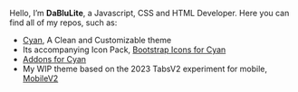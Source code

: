 Hello, I’m <strong>DaBluLite</strong>, a Javascript, CSS and HTML Developer. Here you can find all of my repos, such as:
* [Cyan](https://github.com/DaBluLite/Cyan), A Clean and Customizable theme
* Its accompanying Icon Pack, [Bootstrap Icons for Cyan](https://github.com/DaBluLite/CyanBootstrapIcons)
* [Addons for Cyan](https://dablulite.github.io/Cyan/Addons)
* My WIP theme based on the 2023 TabsV2 experiment for mobile, [MobileV2](https://github.com/DaBluLite/MobileV2)
